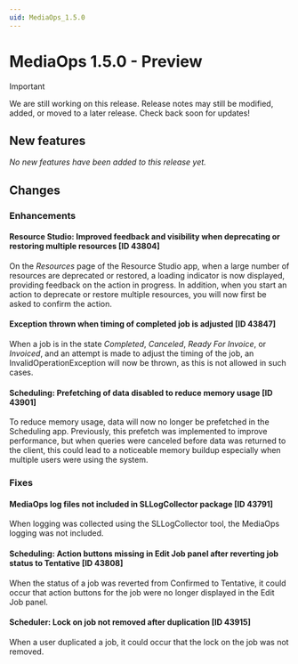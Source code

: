 ```yaml
---
uid: MediaOps_1.5.0
---
```


# MediaOps 1.5.0 - Preview

> [!IMPORTANT]
> We are still working on this release. Release notes may still be modified, added, or moved to a later release. Check back soon for updates!

## New features

*No new features have been added to this release yet.*

## Changes

### Enhancements

#### Resource Studio: Improved feedback and visibility when deprecating or restoring multiple resources [ID 43804]

On the *Resources* page of the Resource Studio app, when a large number of resources are deprecated or restored, a loading indicator is now displayed, providing feedback on the action in progress. In addition, when you start an action to deprecate or restore multiple resources, you will now first be asked to confirm the action.

#### Exception thrown when timing of completed job is adjusted [ID 43847]

When a job is in the state *Completed*, *Canceled*, *Ready For Invoice*, or *Invoiced*, and an attempt is made to adjust the timing of the job, an InvalidOperationException will now be thrown, as this is not allowed in such cases.

#### Scheduling: Prefetching of data disabled to reduce memory usage [ID 43901]

To reduce memory usage, data will now no longer be prefetched in the Scheduling app. Previously, this prefetch was implemented to improve performance, but when queries were canceled before data was returned to the client, this could lead to a noticeable memory buildup especially when multiple users were using the system.

### Fixes

#### MediaOps log files not included in SLLogCollector package [ID 43791]

When logging was collected using the SLLogCollector tool, the MediaOps logging was not included.

#### Scheduling: Action buttons missing in Edit Job panel after reverting job status to Tentative [ID 43808]

When the status of a job was reverted from Confirmed to Tentative, it could occur that action buttons for the job were no longer displayed in the Edit Job panel.

#### Scheduler: Lock on job not removed after duplication [ID 43915]

When a user duplicated a job, it could occur that the lock on the job was not removed.
